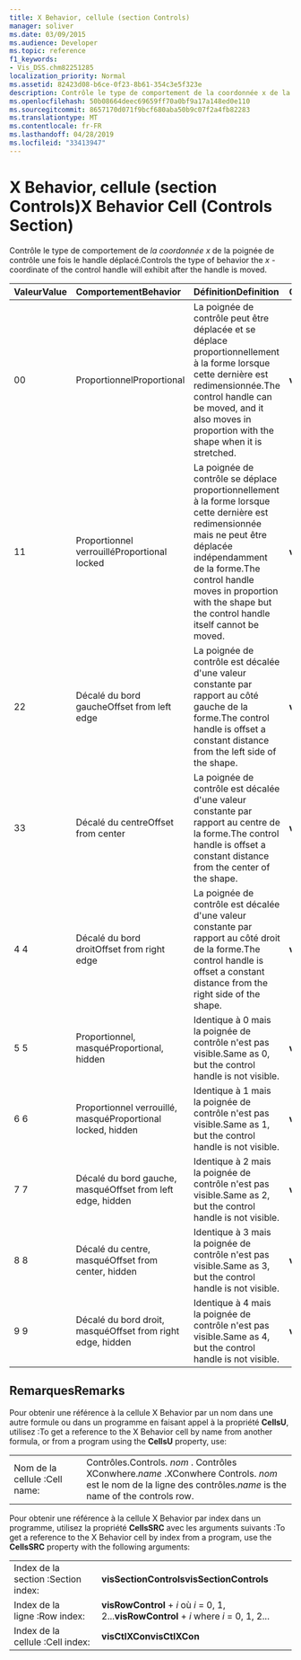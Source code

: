 ```yaml
---
title: X Behavior, cellule (section Controls)
manager: soliver
ms.date: 03/09/2015
ms.audience: Developer
ms.topic: reference
f1_keywords:
- Vis_DSS.chm82251285
localization_priority: Normal
ms.assetid: 82423d08-b6ce-0f23-8b61-354c3e5f323e
description: Contrôle le type de comportement de la coordonnée x de la poignée de contrôle une fois le handle déplacé.
ms.openlocfilehash: 50b08664deec69659ff70a0bf9a17a148ed0e110
ms.sourcegitcommit: 8657170d071f9bcf680aba50b9c07f2a4fb82283
ms.translationtype: MT
ms.contentlocale: fr-FR
ms.lasthandoff: 04/28/2019
ms.locfileid: "33413947"
---
```

# <a name="x-behavior-cell-controls-section"></a><span data-ttu-id="6ed6b-103">X Behavior, cellule (section Controls)</span><span class="sxs-lookup"><span data-stu-id="6ed6b-103">X Behavior Cell (Controls Section)</span></span>

<span data-ttu-id="6ed6b-104">Contrôle le type de comportement de  *la coordonnée x*  de la poignée de contrôle une fois le handle déplacé.</span><span class="sxs-lookup"><span data-stu-id="6ed6b-104">Controls the type of behavior the  *x*  -coordinate of the control handle will exhibit after the handle is moved.</span></span> 
  
|<span data-ttu-id="6ed6b-105">**Valeur**</span><span class="sxs-lookup"><span data-stu-id="6ed6b-105">**Value**</span></span>|<span data-ttu-id="6ed6b-106">**Comportement**</span><span class="sxs-lookup"><span data-stu-id="6ed6b-106">**Behavior**</span></span>|<span data-ttu-id="6ed6b-107">**Définition**</span><span class="sxs-lookup"><span data-stu-id="6ed6b-107">**Definition**</span></span>|<span data-ttu-id="6ed6b-108">**Constante d'automation**</span><span class="sxs-lookup"><span data-stu-id="6ed6b-108">**Automation constant**</span></span>|
|:-----|:-----|:-----|:-----|
| <span data-ttu-id="6ed6b-109">0</span><span class="sxs-lookup"><span data-stu-id="6ed6b-109">0</span></span>  <br/> | <span data-ttu-id="6ed6b-110">Proportionnel</span><span class="sxs-lookup"><span data-stu-id="6ed6b-110">Proportional</span></span>  <br/> | <span data-ttu-id="6ed6b-111">La poignée de contrôle peut être déplacée et se déplace proportionnellement à la forme lorsque cette dernière est redimensionnée.</span><span class="sxs-lookup"><span data-stu-id="6ed6b-111">The control handle can be moved, and it also moves in proportion with the shape when it is stretched.</span></span>  <br/> |<span data-ttu-id="6ed6b-112">**visCtlProportional**</span><span class="sxs-lookup"><span data-stu-id="6ed6b-112">**visCtlProportional**</span></span> <br/> |
| <span data-ttu-id="6ed6b-113">1</span><span class="sxs-lookup"><span data-stu-id="6ed6b-113">1</span></span>  <br/> | <span data-ttu-id="6ed6b-114">Proportionnel verrouillé</span><span class="sxs-lookup"><span data-stu-id="6ed6b-114">Proportional locked</span></span>  <br/> | <span data-ttu-id="6ed6b-115">La poignée de contrôle se déplace proportionnellement à la forme lorsque cette dernière est redimensionnée mais ne peut être déplacée indépendamment de la forme.</span><span class="sxs-lookup"><span data-stu-id="6ed6b-115">The control handle moves in proportion with the shape but the control handle itself cannot be moved.</span></span>  <br/> |<span data-ttu-id="6ed6b-116">**visCtlLocked**</span><span class="sxs-lookup"><span data-stu-id="6ed6b-116">**visCtlLocked**</span></span> <br/> |
| <span data-ttu-id="6ed6b-117">2</span><span class="sxs-lookup"><span data-stu-id="6ed6b-117">2</span></span>  <br/> | <span data-ttu-id="6ed6b-118">Décalé du bord gauche</span><span class="sxs-lookup"><span data-stu-id="6ed6b-118">Offset from left edge</span></span>  <br/> | <span data-ttu-id="6ed6b-119">La poignée de contrôle est décalée d'une valeur constante par rapport au côté gauche de la forme.</span><span class="sxs-lookup"><span data-stu-id="6ed6b-119">The control handle is offset a constant distance from the left side of the shape.</span></span>  <br/> |<span data-ttu-id="6ed6b-120">**visCtlOffsetMin**</span><span class="sxs-lookup"><span data-stu-id="6ed6b-120">**visCtlOffsetMin**</span></span> <br/> |
| <span data-ttu-id="6ed6b-121">3</span><span class="sxs-lookup"><span data-stu-id="6ed6b-121">3</span></span>  <br/> | <span data-ttu-id="6ed6b-122">Décalé du centre</span><span class="sxs-lookup"><span data-stu-id="6ed6b-122">Offset from center</span></span>  <br/> | <span data-ttu-id="6ed6b-123">La poignée de contrôle est décalée d'une valeur constante par rapport au centre de la forme.</span><span class="sxs-lookup"><span data-stu-id="6ed6b-123">The control handle is offset a constant distance from the center of the shape.</span></span>  <br/> |<span data-ttu-id="6ed6b-124">**visCtlOffsetMid**</span><span class="sxs-lookup"><span data-stu-id="6ed6b-124">**visCtlOffsetMid**</span></span> <br/> |
| <span data-ttu-id="6ed6b-125">4 </span><span class="sxs-lookup"><span data-stu-id="6ed6b-125">4</span></span>  <br/> | <span data-ttu-id="6ed6b-126">Décalé du bord droit</span><span class="sxs-lookup"><span data-stu-id="6ed6b-126">Offset from right edge</span></span>  <br/> | <span data-ttu-id="6ed6b-127">La poignée de contrôle est décalée d'une valeur constante par rapport au côté droit de la forme.</span><span class="sxs-lookup"><span data-stu-id="6ed6b-127">The control handle is offset a constant distance from the right side of the shape.</span></span>  <br/> |<span data-ttu-id="6ed6b-128">**visCtlOffsetMax**</span><span class="sxs-lookup"><span data-stu-id="6ed6b-128">**visCtlOffsetMax**</span></span> <br/> |
| <span data-ttu-id="6ed6b-129">5 </span><span class="sxs-lookup"><span data-stu-id="6ed6b-129">5</span></span>  <br/> | <span data-ttu-id="6ed6b-130">Proportionnel, masqué</span><span class="sxs-lookup"><span data-stu-id="6ed6b-130">Proportional, hidden</span></span>  <br/> | <span data-ttu-id="6ed6b-131">Identique à 0 mais la poignée de contrôle n'est pas visible.</span><span class="sxs-lookup"><span data-stu-id="6ed6b-131">Same as 0, but the control handle is not visible.</span></span>  <br/> |<span data-ttu-id="6ed6b-132">**visCtlProportionalHidden**</span><span class="sxs-lookup"><span data-stu-id="6ed6b-132">**visCtlProportionalHidden**</span></span> <br/> |
| <span data-ttu-id="6ed6b-133">6 </span><span class="sxs-lookup"><span data-stu-id="6ed6b-133">6</span></span>  <br/> | <span data-ttu-id="6ed6b-134">Proportionnel verrouillé, masqué</span><span class="sxs-lookup"><span data-stu-id="6ed6b-134">Proportional locked, hidden</span></span>  <br/> | <span data-ttu-id="6ed6b-135">Identique à 1 mais la poignée de contrôle n'est pas visible.</span><span class="sxs-lookup"><span data-stu-id="6ed6b-135">Same as 1, but the control handle is not visible.</span></span>  <br/> |<span data-ttu-id="6ed6b-136">**visCtlLockedHiddenv**</span><span class="sxs-lookup"><span data-stu-id="6ed6b-136">**visCtlLockedHiddenv**</span></span> <br/> |
| <span data-ttu-id="6ed6b-137">7 </span><span class="sxs-lookup"><span data-stu-id="6ed6b-137">7</span></span>  <br/> | <span data-ttu-id="6ed6b-138">Décalé du bord gauche, masqué</span><span class="sxs-lookup"><span data-stu-id="6ed6b-138">Offset from left edge, hidden</span></span>  <br/> | <span data-ttu-id="6ed6b-139">Identique à 2 mais la poignée de contrôle n'est pas visible.</span><span class="sxs-lookup"><span data-stu-id="6ed6b-139">Same as 2, but the control handle is not visible.</span></span>  <br/> |<span data-ttu-id="6ed6b-140">**visCtlOffsetMinHidden**</span><span class="sxs-lookup"><span data-stu-id="6ed6b-140">**visCtlOffsetMinHidden**</span></span> <br/> |
| <span data-ttu-id="6ed6b-141">8 </span><span class="sxs-lookup"><span data-stu-id="6ed6b-141">8</span></span>  <br/> | <span data-ttu-id="6ed6b-142">Décalé du centre, masqué</span><span class="sxs-lookup"><span data-stu-id="6ed6b-142">Offset from center, hidden</span></span>  <br/> | <span data-ttu-id="6ed6b-143">Identique à 3 mais la poignée de contrôle n'est pas visible.</span><span class="sxs-lookup"><span data-stu-id="6ed6b-143">Same as 3, but the control handle is not visible.</span></span>  <br/> |<span data-ttu-id="6ed6b-144">**visCtlOffsetMidHidden**</span><span class="sxs-lookup"><span data-stu-id="6ed6b-144">**visCtlOffsetMidHidden**</span></span> <br/> |
| <span data-ttu-id="6ed6b-145">9 </span><span class="sxs-lookup"><span data-stu-id="6ed6b-145">9</span></span>  <br/> | <span data-ttu-id="6ed6b-146">Décalé du bord droit, masqué</span><span class="sxs-lookup"><span data-stu-id="6ed6b-146">Offset from right edge, hidden</span></span>  <br/> | <span data-ttu-id="6ed6b-147">Identique à 4 mais la poignée de contrôle n'est pas visible.</span><span class="sxs-lookup"><span data-stu-id="6ed6b-147">Same as 4, but the control handle is not visible.</span></span>  <br/> |<span data-ttu-id="6ed6b-148">**visCtlOffsetMaxHidden**</span><span class="sxs-lookup"><span data-stu-id="6ed6b-148">**visCtlOffsetMaxHidden**</span></span> <br/> |
   
## <a name="remarks"></a><span data-ttu-id="6ed6b-149">Remarques</span><span class="sxs-lookup"><span data-stu-id="6ed6b-149">Remarks</span></span>

<span data-ttu-id="6ed6b-150">Pour obtenir une référence à la cellule X Behavior par un nom dans une autre formule ou dans un programme en faisant appel à la propriété **CellsU**, utilisez :</span><span class="sxs-lookup"><span data-stu-id="6ed6b-150">To get a reference to the X Behavior cell by name from another formula, or from a program using the **CellsU** property, use:</span></span> 
  
|||
|:-----|:-----|
| <span data-ttu-id="6ed6b-151">Nom de la cellule :</span><span class="sxs-lookup"><span data-stu-id="6ed6b-151">Cell name:</span></span>  <br/> | <span data-ttu-id="6ed6b-152">Contrôles.</span><span class="sxs-lookup"><span data-stu-id="6ed6b-152">Controls.</span></span>  <span data-ttu-id="6ed6b-153">*nom*  . Contrôles XConwhere.</span><span class="sxs-lookup"><span data-stu-id="6ed6b-153">*name*  .XConwhere Controls.</span></span>  <span data-ttu-id="6ed6b-154">*nom*  est le nom de la ligne des contrôles.</span><span class="sxs-lookup"><span data-stu-id="6ed6b-154">*name*  is the name of the controls row.</span></span>  <br/> |
   
<span data-ttu-id="6ed6b-155">Pour obtenir une référence à la cellule X Behavior par index dans un programme, utilisez la propriété **CellsSRC** avec les arguments suivants :</span><span class="sxs-lookup"><span data-stu-id="6ed6b-155">To get a reference to the X Behavior cell by index from a program, use the **CellsSRC** property with the following arguments:</span></span> 
  
|||
|:-----|:-----|
| <span data-ttu-id="6ed6b-156">Index de la section :</span><span class="sxs-lookup"><span data-stu-id="6ed6b-156">Section index:</span></span>  <br/> |<span data-ttu-id="6ed6b-157">**visSectionControls**</span><span class="sxs-lookup"><span data-stu-id="6ed6b-157">**visSectionControls**</span></span> <br/> |
| <span data-ttu-id="6ed6b-158">Index de la ligne :</span><span class="sxs-lookup"><span data-stu-id="6ed6b-158">Row index:</span></span>  <br/> |<span data-ttu-id="6ed6b-159">**visRowControl**  +   *i* où *i* = 0, 1, 2...</span><span class="sxs-lookup"><span data-stu-id="6ed6b-159">**visRowControl** +  *i*            where  *i*  = 0, 1, 2...</span></span>  <br/> |
| <span data-ttu-id="6ed6b-160">Index de la cellule :</span><span class="sxs-lookup"><span data-stu-id="6ed6b-160">Cell index:</span></span>  <br/> |<span data-ttu-id="6ed6b-161">**visCtlXCon**</span><span class="sxs-lookup"><span data-stu-id="6ed6b-161">**visCtlXCon**</span></span> <br/> |
   


